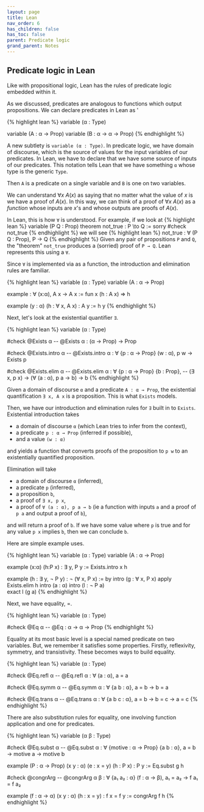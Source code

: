 ```yaml
---
layout: page
title: Lean 
nav_order: 6
has_children: false
has_toc: false
parent: Predicate logic
grand_parent: Notes
---
```


## Predicate logic in Lean

Like with propositional logic, Lean has the rules of 
predicate logic embedded within it.

As we discussed, predicates are analogous to functions which 
output propositions. We can declare predicates in Lean as '

{% highlight lean %}
variable (α : Type)

variable (A : α → Prop)
variable (B : α → α → Prop)
{% endhighlight %}

A new subtlety is `variable (α : Type)`. In predicate logic, 
we have domain of discourse, which is the source of values for the 
input variables of our predicates. In Lean, we have to declare that we 
have some source of inputs of our predicates. This notation tells 
Lean that we have something `α` whose type is the generic `Type`. 

Then `A` is a predicate on a single variable and `B` is one on two 
variables. 

We can understand $\forall x~ A(x)$ as saying that no matter what 
the value of $x$ is we have a proof of $A(x)$. In this way, we 
can think of a proof of $\forall x~ A(x)$ as a _function_ whose 
inputs are $x$'s and whose outputs are proofs of $A(x)$. 

In Lean, this is how `∀` is understood. For example, if we 
look at 
{% highlight lean %}
variable (P Q : Prop) 
theorem not_true : P \to Q := sorry 
#check not_true 
{% endhighlight %}
we will see
{% highlight lean %}
not_true : ∀ (P Q : Prop), P → Q
{% endhighlight %}
Given any pair of propositions `P` and `Q`, the "theorem" `not_true` 
produces a (sorried) proof of `P → Q`. Lean represents this using a 
`∀`. 

Since `∀` is implemented via as a function, the introduction and 
elimination rules are familiar. 

{% highlight lean %}
variable (α : Type) 
variable (A : α → Prop) 

example : ∀ (x:α), A x → A x := fun x (h : A x) => h 

example (y : α) (h : ∀ x, A x) : A y := h y 
{% endhighlight %}

Next, let's look at the existential quantifier `∃`. 

{% highlight lean %}
variable (α : Type) 

#check @Exists α 
-- @Exists α : (α → Prop) → Prop

#check @Exists.intro α
-- @Exists.intro α : ∀ {p : α → Prop} (w : α), p w → Exists p

#check @Exists.elim α 
-- @Exists.elim α : ∀ {p : α → Prop} {b : Prop}, 
-- (∃ x, p x) → (∀ (a : α), p a → b) → b
{% endhighlight %}

Given a domain of discourse `α` and a predicate `A : α → Prop`, the 
existential quantification `∃ x, A x` is a proposition. This is what 
`Exists` models. 

Then, we have our introduction and elimination rules for `∃` built in to 
`Exists`. Existential introduction takes 
- a domain of discourse `α` (which Lean tries to infer from the context),
- a predicate `p : α → Prop` (inferred if possible),
- and a value `(w : α)`

and yields a function 
that converts proofs of the proposition to `p w` to an existentially 
quantified proposition. 

Elimination will take 
- a domain of discourse `α` (inferred),
- a predicate `p` (inferred),  
- a proposition `b`, 
- a proof of `∃ x, p x`, 
- a proof of `∀ (a : α), p a → b` (ie a function with inputs `a` and a proof 
of `p a` and output a proof of `b`), 

and will return a proof of `b`. If we have some value where `p` is true and 
for any value `p x` implies `b`, then we can conclude `b`. 

Here are simple example uses. 

{% highlight lean %}
variable (α : Type)
variable (A : α → Prop)

example (x:α) (h:P x) : ∃ y, P y := Exists.intro x h 

example (h : ∃ y, ¬ P y) :  ¬ (∀ x, P x) := by 
  intro (g : ∀ x, P x)
  apply Exists.elim h 
  intro (a : α) 
  intro (l : ¬ P a)   
  exact l (g a) 
{% endhighlight %}

Next, we have equality, $=$. 

{% highlight lean %}
variable (α : Type)

#check @Eq α 
--  @Eq : α → α → Prop
{% endhighlight %}

Equality at its most basic level is a special named predicate on two variables. 
But, we remember it satisfies some properties. Firstly, reflexivity, symmetry, 
and transistivity. These becomes ways to build equality. 

{% highlight lean %}
variable (α : Type) 

#check @Eq.refl α 
-- @Eq.refl α : ∀ (a : α), a = a

#check @Eq.symm α
-- @Eq.symm α : ∀ {a b : α}, a = b → b = a

#check @Eq.trans α 
-- @Eq.trans α : ∀ {a b c : α}, a = b → b = c → a = c
{% endhighlight %}

There are also substitution rules for equality, one involving function application 
and one for predicates. 

{% highlight lean %}
variable (α β : Type) 

#check @Eq.subst α 
--  @Eq.subst α : ∀ {motive : α → Prop} {a b : α}, a = b → motive a → motive b

example (P : α → Prop) (x y : α) (e : x = y) (h : P x) : P y := Eq.subst g h  

#check @congrArg
--  @congrArg α β : ∀ {a₁ a₂ : α} (f : α → β), a₁ = a₂ → f a₁ = f a₂

example (f : α → α) (x y : α) (h : x = y) : f x = f y := congrArg f h 
{% endhighlight %}




